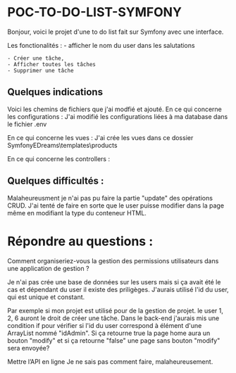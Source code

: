 # POC-TO-DO-LIST-SYMFONY
Bonjour, voici le projet d'une to do list fait sur Symfony avec une interface.

Les fonctionalités : 
    - afficher le nom du user dans les salutations

    - Créer une tâche,
    - Afficher toutes les tâches
    - Supprimer une tâche

## Quelques indications
Voici les chemins de fichiers que j'ai modfié et ajouté.
En ce qui concerne les configurations :
    J'ai modifié les configurations liées à ma database dans le fichier .env

En ce qui concerne les vues :
    J'ai crée les vues dans ce dossier SymfonyEDreams\templates\products

En ce qui concerne les controllers : 

## Quelques difficultés :
Malaheureusment je n'ai pas pu faire la partie "update" des opérations CRUD. J'ai tenté de faire en sorte que le user puisse modifier dans la page même en modifiant la type du conteneur HTML.

# Répondre au questions :
Comment organiseriez-vous la gestion des permissions utilisateurs dans une application de gestion ?

Je n'ai pas crée une base de données sur les users mais si ça avait été le cas et dépendant du user il existe des priligèges. 
J'aurais utilisé l'id du user, qui est unique et constant. 

Par exemple si mon projet est utilisé pour de la gestion de projet. le user 1, 2, 6 auront le droit de créer une tâche. Dans le back-end j'aurais mis une condition if pour vérifier si l'id du user correspond à élément d'une ArrayList nommé "idAdmin". Si ça retourne true la page home aura un bouton "modify" et si ça retourne "false" une page sans bouton "modify" sera envoyée?


Mettre l’API en ligne
Je ne sais pas comment faire, malaheureusement.
